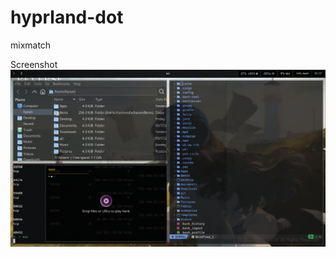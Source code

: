 # hyprland-dot
mixmatch

Screenshot
![alt text](https://github.com/czi27/hyprland-dot/blob/main/screenshot/1.png)
